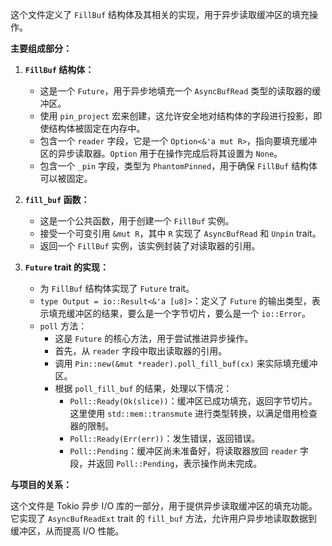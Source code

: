 这个文件定义了 `FillBuf` 结构体及其相关的实现，用于异步读取缓冲区的填充操作。

**主要组成部分：**

1.  **`FillBuf` 结构体：**
    *   这是一个 `Future`，用于异步地填充一个 `AsyncBufRead` 类型的读取器的缓冲区。
    *   使用 `pin_project` 宏来创建，这允许安全地对结构体的字段进行投影，即使结构体被固定在内存中。
    *   包含一个 `reader` 字段，它是一个 `Option<&'a mut R>`，指向要填充缓冲区的异步读取器。`Option` 用于在操作完成后将其设置为 `None`。
    *   包含一个 `_pin` 字段，类型为 `PhantomPinned`，用于确保 `FillBuf` 结构体可以被固定。

2.  **`fill_buf` 函数：**
    *   这是一个公共函数，用于创建一个 `FillBuf` 实例。
    *   接受一个可变引用 `&mut R`，其中 `R` 实现了 `AsyncBufRead` 和 `Unpin` trait。
    *   返回一个 `FillBuf` 实例，该实例封装了对读取器的引用。

3.  **`Future` trait 的实现：**
    *   为 `FillBuf` 结构体实现了 `Future` trait。
    *   `type Output = io::Result<&'a [u8]>`：定义了 `Future` 的输出类型，表示填充缓冲区的结果，要么是一个字节切片，要么是一个 `io::Error`。
    *   `poll` 方法：
        *   这是 `Future` 的核心方法，用于尝试推进异步操作。
        *   首先，从 `reader` 字段中取出读取器的引用。
        *   调用 `Pin::new(&mut *reader).poll_fill_buf(cx)` 来实际填充缓冲区。
        *   根据 `poll_fill_buf` 的结果，处理以下情况：
            *   `Poll::Ready(Ok(slice))`：缓冲区已成功填充，返回字节切片。这里使用 `std::mem::transmute` 进行类型转换，以满足借用检查器的限制。
            *   `Poll::Ready(Err(err))`：发生错误，返回错误。
            *   `Poll::Pending`：缓冲区尚未准备好，将读取器放回 `reader` 字段，并返回 `Poll::Pending`，表示操作尚未完成。

**与项目的关系：**

这个文件是 Tokio 异步 I/O 库的一部分，用于提供异步读取缓冲区的填充功能。它实现了 `AsyncBufReadExt` trait 的 `fill_buf` 方法，允许用户异步地读取数据到缓冲区，从而提高 I/O 性能。
